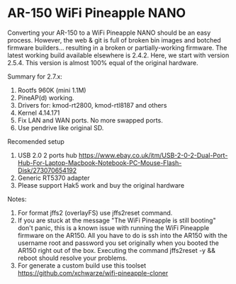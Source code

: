 # AR-150 WiFi Pineapple NANO

Converting your AR-150 to a WiFi Pineapple NANO should be an easy process. However, the web & git is full of broken bin images and botched firmware builders... resulting in a broken or partially-working firmware. The latest working build available elsewhere is 2.4.2. Here, we start with version 2.5.4.
This version is almost 100% equal of the original hardware.

Summary for 2.7.x:
1. Rootfs 960K (mini 1.1M)
2. PineAP(d) working.
3. Drivers for: kmod-rt2800, kmod-rtl8187 and others
4. Kernel 4.14.171
5. Fix LAN and WAN ports. No more swapped ports.
6. Use pendrive like original SD.

Recomended setup
1. USB 2.0 2 ports hub https://www.ebay.co.uk/itm/USB-2-0-2-Dual-Port-Hub-For-Laptop-Macbook-Notebook-PC-Mouse-Flash-Disk/273070654192
2. Generic RT5370 adapter
3. Please support Hak5 work and buy the original hardware

Notes:
1. For format jffs2 (overlayFS) use jffs2reset command.
2. If you are stuck at the message "The WiFi Pineapple is still booting" don't panic, this is a known issue with running the WiFi Pineapple firmware on the AR150. All you have to do is ssh into the AR150 with the username root and password you set originally when you booted the AR150 right out of the box. Executing the command jffs2reset -y && reboot should resolve your problems. 
3. For generate a custom build use this toolset https://github.com/xchwarze/wifi-pineapple-cloner
